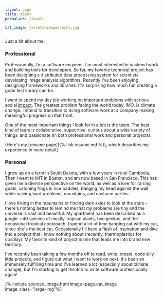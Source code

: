 ```yaml
---
layout: page
title: About
permalink: /about/

cat_image: /assets/images/echo.jpg
---
```


Just a bit about me.

### Professional

Professionally, I'm a software engineer. I'm most interested in backend work and building tools for developers. So far, my favorite technical project has been designing a distributed data processing system for scientists developing image analysis algorithms. Recently I've been enjoying designing frameworks and libraries. It's surprising how much fun creating a good test library can be.

I want to spend my day job working on important problems with serious social [impact](https://impactmanagementproject.com/impact-management/what-is-impact/). The greatest problem facing the world today, IMO, is climate change. I intend to transition to doing software work at a company making meaningful progress on that front.

One of the most important things I look for in a job is the team. The best kind of team is collaborative, supportive, curious about a wide variety of things, and passionate (in both professional work and personal projects).

(Here's my [resume page]({% link resume.md %}), which describes my experience in more detail.)

### Personal

I grew up on a farm in South Dakota, with a few years in rural Cambodia. Then I went to MIT in Boston, and am now based in San Francisco. This has given me a diverse perspective on the world, as well as a love for raising goats, catching frogs in rice paddies, banging my head against the wall while solving hard problems, mountains, and costume parties.

I love hiking in the mountains or finding dark skies to look at the stars - there's nothing better to remind me that my problems are tiny and the universe is vast and beautiful. My apartment has been described as a jungle: ~40 species of mostly-tropical plants, two geckos, and the occasional tropical cockroach. I spend a lot of time hanging out with my cat, since she's the best cat. Occasionally I'll have a flash of inspiration and dive into a project that I know nothing about (recently, thermoplastics for cosplay). My favorite kind of project is one that leads me into brand new territory.

I've recently been taking a few months off to read, write, create, code silly little projects, and figure out what I want to work on next. It's been an immensely fulfilling time and I've learned a lot (especially about climate change), but I'm starting to get the itch to write software professionally again!

{% include sourced_image.html image=page.cat_image image_class="large-img"%}
